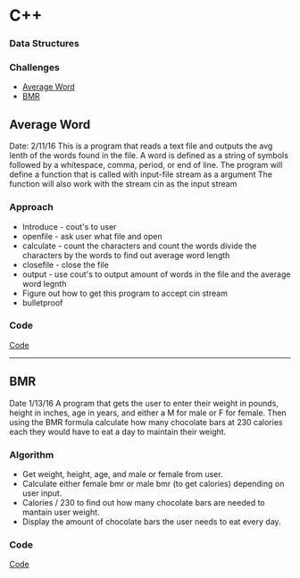 # C++

### Data Structures

### Challenges
* [Average Word](#Average-Word)
* [BMR](#BMR)

## Average Word
Date: 2/11/16
This is a program that reads a text file and outputs the avg lenth of the words found in the file.
A word is defined as a string of symbols followed by a whitespace, comma, period, or end of line.
The program will define a function that is called with input-file stream as a argument
The function will also work with the stream cin as the input stream

### Approach
* Introduce - cout's to user
* openfile - ask user what file and open
* calculate - count the characters and count the words divide the characters by the words to find out average word length
* closefile - close the file
* output - use cout's to output amount of words in the file and the average word legnth
* Figure out how to get this program to accept cin stream
* bulletproof

### Code
[Code](avgWord/avgWord/avgWord.cpp)
_________________________________________________________________________________
## BMR
Date 1/13/16
A program that gets the user to enter their weight in pounds, height in inches, age in years, 
and either a M for male or F for female. 
Then using the BMR formula calculate how many chocolate bars at 230 calories each 
they would have to eat a day to maintain their weight.

### Algorithm
* Get weight, height, age, and male or female from user.
* Calculate either female bmr or male bmr (to get calories) depending on user input.
* Calories / 230 to find out how many chocolate bars are needed to mantain user weight.
* Display the amount of chocolate bars the user needs to eat every day.

### Code
[Code](bmr/Chap2Proj13/bmr.cpp)
